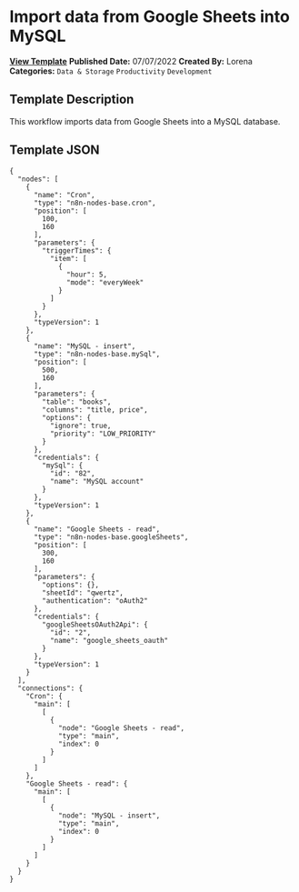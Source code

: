 # Import data from Google Sheets into MySQL

**[View Template](https://n8n.io/workflows/1752-/)**  **Published Date:** 07/07/2022  **Created By:** Lorena  **Categories:** `Data & Storage` `Productivity` `Development`  

## Template Description

This workflow imports data from Google Sheets into a MySQL database.

## Template JSON

```
{
  "nodes": [
    {
      "name": "Cron",
      "type": "n8n-nodes-base.cron",
      "position": [
        100,
        160
      ],
      "parameters": {
        "triggerTimes": {
          "item": [
            {
              "hour": 5,
              "mode": "everyWeek"
            }
          ]
        }
      },
      "typeVersion": 1
    },
    {
      "name": "MySQL - insert",
      "type": "n8n-nodes-base.mySql",
      "position": [
        500,
        160
      ],
      "parameters": {
        "table": "books",
        "columns": "title, price",
        "options": {
          "ignore": true,
          "priority": "LOW_PRIORITY"
        }
      },
      "credentials": {
        "mySql": {
          "id": "82",
          "name": "MySQL account"
        }
      },
      "typeVersion": 1
    },
    {
      "name": "Google Sheets - read",
      "type": "n8n-nodes-base.googleSheets",
      "position": [
        300,
        160
      ],
      "parameters": {
        "options": {},
        "sheetId": "qwertz",
        "authentication": "oAuth2"
      },
      "credentials": {
        "googleSheetsOAuth2Api": {
          "id": "2",
          "name": "google_sheets_oauth"
        }
      },
      "typeVersion": 1
    }
  ],
  "connections": {
    "Cron": {
      "main": [
        [
          {
            "node": "Google Sheets - read",
            "type": "main",
            "index": 0
          }
        ]
      ]
    },
    "Google Sheets - read": {
      "main": [
        [
          {
            "node": "MySQL - insert",
            "type": "main",
            "index": 0
          }
        ]
      ]
    }
  }
}
```
